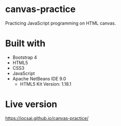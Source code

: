 # canvas-practice

Practicing JavaScript programming on HTML canvas.

# Built with

 - Bootstrap 4
 - HTML5
 - CSS3
 - JavaScript
 - Apache NetBeans IDE 9.0
   - HTML5 Kit Version: 1.18.1

# Live version

https://iocsai.github.io/canvas-practice/
